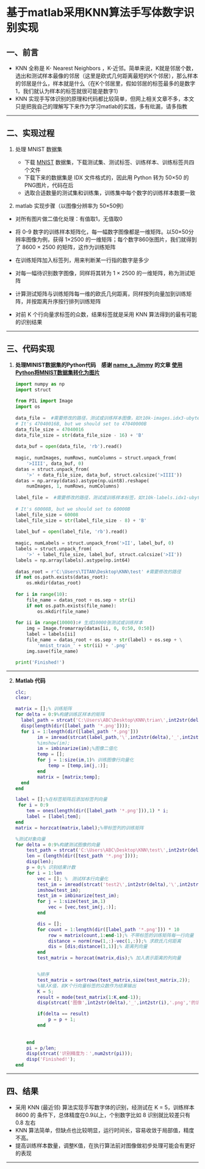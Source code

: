 # 基于matlab采用KNN算法手写体数字识别实现

##  一、前言

- KNN 全称是 K- Nearest Neighbors ，K-近邻。简单来说，K就是邻居个数，选出和测试样本最像的邻居（这里是欧式几何距离最短的K个邻居），那么样本的邻居是什么，样本就是什么（在K个邻居里，假如邻居的标签最多的是数字1，我们就认为样本的标签就很可能是数字1）
- KNN 实现手写体识别的原理和代码都比较简单，但网上相关文章不多，本文只是把我自己的理解写下来作为学习matlab的实践，多有纰漏，请多指教

-------

##  二、实现过程

1. 处理 MNIST 数据集

    - 下载 [MNIST](http://yann.lecun.com/exdb/mnist/) 数据集，下载测试集、测试标签、训练样本、训练标签共四个文件
    - 下载下来的数据集是 IDX 文件格式的，因此用 Python 转为 50×50 的PNG图片，代码在后
    - 选取合适数量的测试集和训练集，训练集中每个数字的训练样本数要一致

2.  matlab 实现步骤（以图像分辨率为 50×50例）

   - 对所有图片做二值化处理：有值取1，无值取0

   - 将 0-9 数字的训练样本矩阵化，每一幅数字图像都是一维矩阵。以50×50分辨率图像为例，获得 1×2500 的一维矩阵；每个数字860张图片，我们就得到了 8600 × 2500 的矩阵，这作为训练矩阵
   - 在训练矩阵加入标签列，用来判断某一行指的数字是多少
   - 对每一幅待识别数字图像，同样将其转为 1 × 2500 的一维矩阵，称为测试矩阵
   - 计算测试矩阵与训练矩阵每一维的欧氏几何距离，同样按列向量加到训练矩阵，并按距离升序按行排列训练矩阵
   - 对前 K 个行向量求标签的众数，结果标签就是采用 KNN 算法得到的最有可能的识别结果

---


## 三、代码实现

1. **处理MINIST数据集的Python代码　感谢 [name_s_Jimmy](https://blog.csdn.net/qq_32166627) 的文章 [使用Python将MNIST数据集转化为图片](https://blog.csdn.net/qq_32166627/article/details/52640730)**

   ```python
   import numpy as np
   import struct
    
   from PIL import Image
   import os
    
   data_file =  #需要修改的路径，测试或训练样本图像，如t10k-images.idx3-ubyte或train-images.idx3-ubyte
   # It's 47040016B, but we should set to 47040000B
   data_file_size = 47040016
   data_file_size = str(data_file_size - 16) + 'B'
    
   data_buf = open(data_file, 'rb').read()
    
   magic, numImages, numRows, numColumns = struct.unpack_from(
       '>IIII', data_buf, 0)
   datas = struct.unpack_from(
       '>' + data_file_size, data_buf, struct.calcsize('>IIII'))
   datas = np.array(datas).astype(np.uint8).reshape(
       numImages, 1, numRows, numColumns)
    
   label_file =  #需要修改的路径，测试或训练样本标签，如t10k-labels.idx1-ubyte或train-labels.idx1-ubyte
    
   # It's 60008B, but we should set to 60000B
   label_file_size = 60008
   label_file_size = str(label_file_size - 8) + 'B'
    
   label_buf = open(label_file, 'rb').read()
    
   magic, numLabels = struct.unpack_from('>II', label_buf, 0)
   labels = struct.unpack_from(
       '>' + label_file_size, label_buf, struct.calcsize('>II'))
   labels = np.array(labels).astype(np.int64)
    
   datas_root = r'C:\Users\TITAN\Desktop\KNN\test' #需要修改的路径
   if not os.path.exists(datas_root):
       os.mkdir(datas_root)
    
   for i in range(10):
       file_name = datas_root + os.sep + str(i)
       if not os.path.exists(file_name):
           os.mkdir(file_name)
    
   for ii in range(10000):# 生成10000张测试或训练样本
       img = Image.fromarray(datas[ii, 0, 0:50, 0:50])
       label = labels[ii]
       file_name = datas_root + os.sep + str(label) + os.sep + \
           'mnist_train_' + str(ii) + '.png'
       img.save(file_name)
   
   print('Finished!')
   ```

----

2. **Matlab 代码**

   ```matlab
   clc;
   clear;
   
   matrix = [];% 训练矩阵
   for delta = 0:9%构建训练区样本的矩阵
     label_path = strcat('C:\Users\ABC\Desktop\KNN\trian\',int2str(delta),'\');
     disp(length(dir([label_path '*.png'])));
     for i = 1:length(dir([label_path '*.png']))
           im = imread(strcat(label_path,'\',int2str(delta),'_',int2str(i-1),'.png'));
           %imshow(im);
           im = imbinarize(im);%图像二值化
           temp = [];
           for j = 1:size(im,1)% 训练图像行向量化
               temp = [temp,im(j,:)];
           end
           matrix = [matrix;temp];
     end
   end
   
   label = [];%在标签矩阵后添加标签列向量
    for i = 0:9
       tem = ones(length(dir([label_path '*.png'])),1) * i;
       label = [label;tem];
   end
   matrix = horzcat(matrix,label);%带标签列的训练矩阵
   
   %测试对象向量
   for delta = 0:9%构建测试图像的向量
       test_path = strcat('C:\Users\ABC\Desktop\KNN\test\',int2str(delta),'\');
       len = (length(dir([test_path '*.png'])));
       disp(len);
       p = 0;% 识别结果计数
       for i = 1:len
           vec = []; %　测试样本行向量化       
           test_im = imread(strcat('test2\',int2str(delta),'\',int2str(delta),'_',int2str(i-1),'.png'));
           imshow(test_im);
           test_im = imbinarize(test_im);
           for j = 1:size(test_im,1)
               vec = [vec,test_im(j,:)];
           end
   
           dis = [];
           for count = 1:length(dir([label_path '*.png'])) * 10
               row = matrix(count,1:end-1);% 不带标签的训练矩阵每一行向量
               distance = norm(row(1,:)-vec(1,:));% 求欧氏几何距离
               dis = [dis;distance(1,1)];% 距离列向量
           end
           test_matrix = horzcat(matrix,dis);% 加入表示距离的列向量
   
   
           %排序
           test_matrix = sortrows(test_matrix,size(test_matrix,2));
           %输入K值，前K个行向量标签的众数作为结果输出
           K = 5;
           result = mode(test_matrix(1:K,end-1));
           disp(strcat('图像',int2str(delta),'_',int2str(i),'.png','的识别结果是：',int2str(result)));
   
           if(delta == result)
               p = p + 1;
           end
           
           
       end
       pi = p/len;
       disp(strcat('识别精度为：',num2str(pi)));
       disp('Finished!'); 
   end
   ```

----


## 四、结果

- 采用 KNN (最近邻) 算法实现手写数字体的识别，经测试在 K = 5，训练样本 8600 的 条件下，总体精度在0.9以上，个别数字比如 8 识别就比较差只有 0.8 左右
- KNN 算法简单，但缺点也比较明显，运行时间长，容易收敛于局部值，精度不高。
- 提高训练样本数量，调整K值，在执行算法前对图像做初步处理可能会有更好的表现

----
